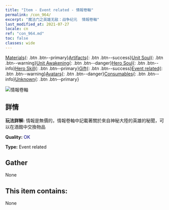 ```yaml
---
title: "Item - Event related - 情報卷軸"
permalink: /con_964/
excerpt: "魔法门之英雄无敌：战争纪元  情報卷軸"
last_modified_at: 2021-07-27
locale: cn
ref: "con_964.md"
toc: false
classes: wide
---
```

 [Materials](/ItemsCN/){: .btn .btn--primary}[Artifacts](/ItemsCN/Artifacts/){: .btn .btn--success}[Unit Soul](/ItemsCN/UnitSoul/){: .btn .btn--warning}[Unit Awakening](/ItemsCN/UnitAwakening/){: .btn .btn--danger}[Hero Soul](/ItemsCN/HeroSoul/){: .btn .btn--info}[Hero Skill](/ItemsCN/HeroSkill/){: .btn .btn--primary}[Gift](/ItemsCN/Gift/){: .btn .btn--success}[Event related](/ItemsCN/Events/){: .btn .btn--warning}[Avatars](/ItemsCN/Avatars/){: .btn .btn--danger}[Consumables](/ItemsCN/Consumables/){: .btn .btn--info}[Unknown](/ItemsCN/Unknown/){: .btn .btn--primary}

 ![情報卷軸](/images/t/i_40900.png)

## 詳情
 **玩法詳解:** 情報是無價的，情報卷軸中記載著關於來自神秘大陸的英雄的秘聞，可以在酒館中交換物品

 **Quality:** <span style="color: #000080">OK</span>

 **Type:** Event related

## Gather

  None

## This item contains:

  None

